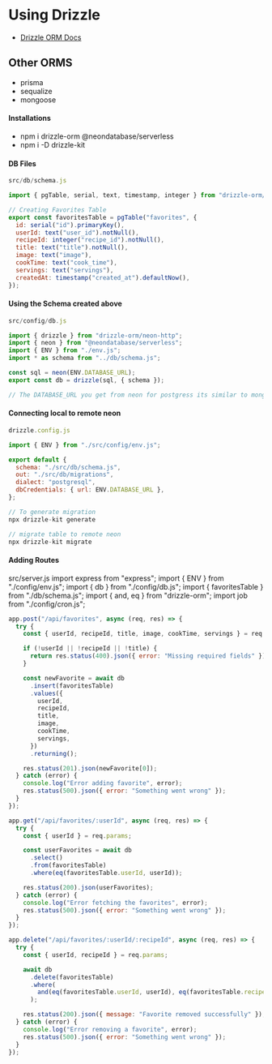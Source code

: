 # Using Drizzle

- [Drizzle ORM Docs](https://orm.drizzle.team/docs/overview)
## Other ORMS
- prisma
- sequalize
- mongoose


#### Installations

- npm i drizzle-orm @neondatabase/serverless
- npm i -D drizzle-kit

#### DB Files

```js
src/db/schema.js

import { pgTable, serial, text, timestamp, integer } from "drizzle-orm/pg-core";

// Creating Favorites Table
export const favoritesTable = pgTable("favorites", {
  id: serial("id").primaryKey(),
  userId: text("user_id").notNull(),
  recipeId: integer("recipe_id").notNull(),
  title: text("title").notNull(),
  image: text("image"),
  cookTime: text("cook_time"),
  servings: text("servings"),
  createdAt: timestamp("created_at").defaultNow(),
});

```

#### Using the Schema created above

```js
src/config/db.js

import { drizzle } from "drizzle-orm/neon-http";
import { neon } from "@neondatabase/serverless";
import { ENV } from "./env.js";
import * as schema from "../db/schema.js";

const sql = neon(ENV.DATABASE_URL);
export const db = drizzle(sql, { schema });

// The DATABASE_URL you get from neon for postgress its similar to mongodb atlas for mongodb
```

#### Connecting local to remote neon

```js
drizzle.config.js

import { ENV } from "./src/config/env.js";

export default {
  schema: "./src/db/schema.js",
  out: "./src/db/migrations",
  dialect: "postgresql",
  dbCredentials: { url: ENV.DATABASE_URL },
};

// To generate migration
npx drizzle-kit generate

// migrate table to remote neon
npx drizzle-kit migrate

```


#### Adding Routes
src/server.js
import express from "express";
import { ENV } from "./config/env.js";
import { db } from "./config/db.js";
import { favoritesTable } from "./db/schema.js";
import { and, eq } from "drizzle-orm";
import job from "./config/cron.js";

```js
app.post("/api/favorites", async (req, res) => {
  try {
    const { userId, recipeId, title, image, cookTime, servings } = req.body;

    if (!userId || !recipeId || !title) {
      return res.status(400).json({ error: "Missing required fields" });
    }

    const newFavorite = await db
      .insert(favoritesTable)
      .values({
        userId,
        recipeId,
        title,
        image,
        cookTime,
        servings,
      })
      .returning();

    res.status(201).json(newFavorite[0]);
  } catch (error) {
    console.log("Error adding favorite", error);
    res.status(500).json({ error: "Something went wrong" });
  }
});

app.get("/api/favorites/:userId", async (req, res) => {
  try {
    const { userId } = req.params;

    const userFavorites = await db
      .select()
      .from(favoritesTable)
      .where(eq(favoritesTable.userId, userId));

    res.status(200).json(userFavorites);
  } catch (error) {
    console.log("Error fetching the favorites", error);
    res.status(500).json({ error: "Something went wrong" });
  }
});

app.delete("/api/favorites/:userId/:recipeId", async (req, res) => {
  try {
    const { userId, recipeId } = req.params;

    await db
      .delete(favoritesTable)
      .where(
        and(eq(favoritesTable.userId, userId), eq(favoritesTable.recipeId, parseInt(recipeId)))
      );

    res.status(200).json({ message: "Favorite removed successfully" });
  } catch (error) {
    console.log("Error removing a favorite", error);
    res.status(500).json({ error: "Something went wrong" });
  }
});

```
